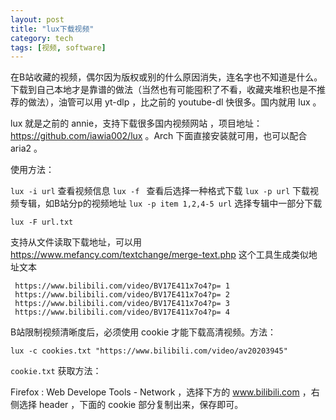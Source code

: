 ```yaml
---
layout: post
title: "lux下载视频"
category: tech
tags: [视频, software]
---
```


在B站收藏的视频，偶尔因为版权或别的什么原因消失，连名字也不知道是什么。下载到自己本地才是靠谱的做法（当然也有可能囤积了不看，收藏夹堆积也是不推荐的做法），油管可以用 yt-dlp ，比之前的 youtube-dl 快很多。国内就用 lux 。

lux 就是之前的 annie，支持下载很多国内视频网站 ，项目地址：https://github.com/iawia002/lux 。Arch 下面直接安装就可用，也可以配合 aria2 。

使用方法：

`lux -i url` 查看视频信息
`lux -f ` 查看后选择一种格式下载
`lux -p url` 下载视频专辑，如B站分p的视频地址
`lux -p item 1,2,4-5 url` 选择专辑中一部分下载

`lux -F url.txt`

支持从文件读取下载地址，可以用 https://www.mefancy.com/textchange/merge-text.php 这个工具生成类似地址文本

```
 https://www.bilibili.com/video/BV17E411x7o4?p= 1
 https://www.bilibili.com/video/BV17E411x7o4?p= 2
 https://www.bilibili.com/video/BV17E411x7o4?p= 3
 https://www.bilibili.com/video/BV17E411x7o4?p= 4
```


B站限制视频清晰度后，必须使用 cookie 才能下载高清视频。方法：

`lux -c cookies.txt "https://www.bilibili.com/video/av20203945"`

`cookie.txt` 获取方法：

Firefox : Web Develope Tools  - Network ，选择下方的 www.bilibili.com ，右侧选择 header ，下面的 cookie 部分复制出来，保存即可。